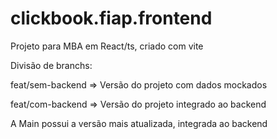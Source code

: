 # clickbook.fiap.frontend
Projeto para MBA em React/ts, criado com vite

Divisão de branchs:

<p>feat/sem-backend => Versão do projeto com dados mockados </p>
<p>feat/com-backend => Versão do projeto integrado ao backend</p>

<p>A Main possui a versão mais atualizada, integrada ao backend</p>
